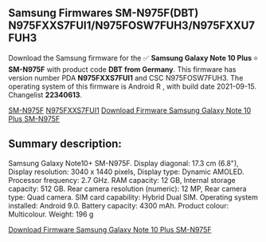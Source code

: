 <h2>Samsung Firmwares SM-N975F(DBT) N975FXXS7FUI1/N975FOSW7FUH3/N975FXXU7FUH3</h2>
Download the Samsung firmware for the ✅ <strong>Samsung Galaxy Note 10 Plus </strong> ⭐ <strong>SM-N975F</strong> with product code <strong>DBT</strong> <strong> from Germany</strong>. This firmware has version number PDA <strong>N975FXXS7FUI1</strong> and CSC N975FOSW7FUH3. The operating system of this firmware is Android R , with build date 2021-09-15. Changelist <strong>22340613</strong>.


[SM-N975F](https://samfirm.shop/samsung/model/SM-N975F)
[N975FXXS7FUI1](https://samfirm.shop/samsung/pda/N975FXXS7FUI1)
[Download Firmware Samsung Galaxy Note 10 Plus SM-N975F](https://samfirm.shop/samsung/firmware/457310)
<h2>Summary description:</h2>
<p>Samsung Galaxy Note10+ SM-N975F. Display diagonal: 17.3 cm (6.8"), Display resolution: 3040 x 1440 pixels, Display type: Dynamic AMOLED. Processor frequency: 2.7 GHz. RAM capacity: 12 GB, Internal storage capacity: 512 GB. Rear camera resolution (numeric): 12 MP, Rear camera type: Quad camera. SIM card capability: Hybrid Dual SIM. Operating system installed: Android 9.0. Battery capacity: 4300 mAh. Product colour: Multicolour. Weight: 196 g</p>


[Download Firmware Samsung Galaxy Note 10 Plus SM-N975F](https://samfirm.shop/samsung/firmware/457310)
